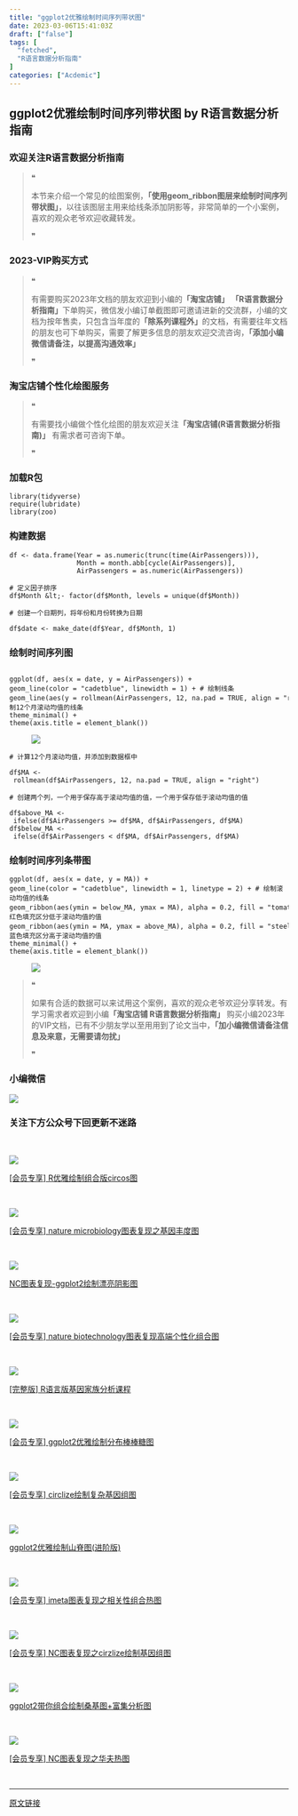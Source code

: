 ```yaml
---
title: "ggplot2优雅绘制时间序列带状图"
date: 2023-03-06T15:41:03Z
draft: ["false"]
tags: [
  "fetched",
  "R语言数据分析指南"
]
categories: ["Acdemic"]
---
```

ggplot2优雅绘制时间序列带状图 by R语言数据分析指南
------
<div><section data-tool="mdnice编辑器" data-website="https://www.mdnice.com"><h3 data-tool="mdnice编辑器"><span></span><span><span></span>欢迎关注R语言数据分析指南</span><span></span></h3><blockquote data-tool="mdnice编辑器"><span>❝</span><p>本节来介绍一个常见的绘图案例，<strong>「使用geom_ribbon图层来绘制时间序列带状图」</strong>，以往该图层主用来给线条添加阴影等，非常简单的一个小案例，喜欢的观众老爷欢迎收藏转发。</p><span>❞</span></blockquote><h3 data-tool="mdnice编辑器"><span></span><span><span></span>2023-VIP购买方式</span><span></span></h3><blockquote data-tool="mdnice编辑器"><span>❝</span><p>有需要购买2023年文档的朋友欢迎到小编的<strong>「淘宝店铺」</strong> <strong>「R语言数据分析指南」</strong>下单购买，微信发小编订单截图即可邀请进新的交流群，小编的文档为按年售卖，只包含当年度的<strong>「除系列课程外」</strong>的文档，有需要往年文档的朋友也可下单购买，需要了解更多信息的朋友欢迎交流咨询，<strong>「添加小编微信请备注，以提高沟通效率」</strong></p><span>❞</span></blockquote><h3 data-tool="mdnice编辑器"><span></span><span><span></span>淘宝店铺个性化绘图服务</span><span></span></h3><blockquote data-tool="mdnice编辑器"><span>❝</span><p><span>有需要找小编做个性化绘图的朋友</span>欢迎<span>关注</span><strong>「淘宝店铺(R语言数据分析指南)」</strong><span> 有需求者可咨询下单。</span></p><span>❞</span></blockquote><h3 data-tool="mdnice编辑器"><span></span><span><span></span>加载R包</span><span></span></h3><pre data-tool="mdnice编辑器"><span></span><code><span>library</span>(tidyverse)<br><span>require</span>(lubridate)<br><span>library</span>(zoo) <br></code></pre><h3 data-tool="mdnice编辑器"><span></span><span><span></span>构建数据</span><span></span></h3><pre data-tool="mdnice编辑器"><span></span><code>df &lt;- data.frame(Year = as.numeric(trunc(time(AirPassengers))), <br>                 Month = month.abb[cycle(AirPassengers)], <br>                 AirPassengers = as.numeric(AirPassengers))<br></code></pre><pre data-tool="mdnice编辑器"><span></span><code><span># 定义因子排序</span><br>df<span>$Month</span> &amp;lt;- factor(df<span>$Month</span>, levels = unique(df<span>$Month</span>))<br></code></pre><pre data-tool="mdnice编辑器"><span></span><code><span># 创建一个日期列，将年份和月份转换为日期</span><br><br>df<span>$date</span> &lt;- make_date(df<span>$Year</span>, df<span>$Month</span>, 1)<br></code></pre><h3 data-tool="mdnice编辑器"><span></span><span><span></span>绘制时间序列图</span><span></span></h3><pre data-tool="mdnice编辑器"><span></span><code><br>ggplot(df, aes(x = date, y = AirPassengers)) +<br>geom_line(color = <span>"cadetblue"</span>, linewidth = <span>1</span>) + <span># 绘制线条</span><br>geom_line(aes(y = rollmean(AirPassengers, <span>12</span>, na.pad = <span>TRUE</span>, align = <span>"right"</span>)), linewidth = <span>1</span>) + <span># 绘制12个月滚动均值的线条</span><br>theme_minimal() + <br>theme(axis.title = element_blank()) <br></code></pre><figure data-tool="mdnice编辑器"><img data-ratio="0.519053876478318" data-src="https://mmbiz.qpic.cn/mmbiz_png/EibnicgwScTAZkDFISTfxHZ5I5bxI7gsENJ8BrJibthhcSp0aTOxDILuaiavYCwJkhicAMgLyU3b0hyEJ4Efbtj9iaqw/640?wx_fmt=png" data-type="png" data-w="761" src="https://mmbiz.qpic.cn/mmbiz_png/EibnicgwScTAZkDFISTfxHZ5I5bxI7gsENJ8BrJibthhcSp0aTOxDILuaiavYCwJkhicAMgLyU3b0hyEJ4Efbtj9iaqw/640?wx_fmt=png"></figure><pre data-tool="mdnice编辑器"><span></span><code><span># 计算12个月滚动均值，并添加到数据框中</span><br><br>df<span>$MA</span> &lt;- rollmean(df<span>$AirPassengers</span>, 12, na.pad = TRUE, align = <span>"right"</span>)<br><br><span># 创建两个列，一个用于保存高于滚动均值的值，一个用于保存低于滚动均值的值</span><br><br>df<span>$above_MA</span> &lt;- ifelse(df<span>$AirPassengers</span> &gt;= df<span>$MA</span>, df<span>$AirPassengers</span>, df<span>$MA</span>)<br>df<span>$below_MA</span> &lt;- ifelse(df<span>$AirPassengers</span> &lt; df<span>$MA</span>, df<span>$AirPassengers</span>, df<span>$MA</span>)<br></code></pre><h3 data-tool="mdnice编辑器"><span></span><span><span></span>绘制时间序列条带图</span><span></span></h3><pre data-tool="mdnice编辑器"><span></span><code>ggplot(df, aes(x = date, y = MA)) +<br>geom_line(color = <span>"cadetblue"</span>, linewidth = 1, linetype = 2) + <span># 绘制滚动均值的线条</span><br>geom_ribbon(aes(ymin = below_MA, ymax = MA), alpha = 0.2, fill = <span>"tomato"</span>,color=<span>"grey50"</span>) + <span># 用红色填充区分低于滚动均值的值</span><br>geom_ribbon(aes(ymin = MA, ymax = above_MA), alpha = 0.2, fill = <span>"steelblue"</span>,color=<span>"grey50"</span>) + <span># 用蓝色填充区分高于滚动均值的值</span><br>theme_minimal() +<br>theme(axis.title = element_blank())<br></code></pre><figure data-tool="mdnice编辑器"><img data-ratio="0.5470914127423823" data-src="https://mmbiz.qpic.cn/mmbiz_png/EibnicgwScTAZkDFISTfxHZ5I5bxI7gsENtEJsBdoB81oWXGcibG1FuoxPptJVSjYIrBRFaqKDpDwgBK0vs7VoGibw/640?wx_fmt=png" data-type="png" data-w="722" src="https://mmbiz.qpic.cn/mmbiz_png/EibnicgwScTAZkDFISTfxHZ5I5bxI7gsENtEJsBdoB81oWXGcibG1FuoxPptJVSjYIrBRFaqKDpDwgBK0vs7VoGibw/640?wx_fmt=png"></figure><blockquote data-tool="mdnice编辑器"><span>❝</span><p>如果有合适的数据可以来试用这个案例，喜欢的观众老爷欢迎分享转发。有学习需求者欢迎到小编<strong>「淘宝店铺 R语言数据分析指南」</strong> 购买小编2023年的VIP文档，已有不少朋友学以至用用到了论文当中，<strong>「加小编微信请备注信息及来意，无需要请勿扰」</strong></p><span>❞</span></blockquote><h3 data-tool="mdnice编辑器"><span></span><span><span></span>小编微信</span><span></span></h3><p><img data-galleryid="" data-ratio="1" data-s="300,640" data-src="https://mmbiz.qpic.cn/mmbiz_jpg/EibnicgwScTAaNu6sU2UCYkxFq9ibq75wuaO0lqFoYz1icUo4jh3N2icAWECmibgPvqyReur0FCp7JNKO0icnRAsbO9ug/640?wx_fmt=jpeg" data-type="jpeg" data-w="430" src="https://mmbiz.qpic.cn/mmbiz_jpg/EibnicgwScTAaNu6sU2UCYkxFq9ibq75wuaO0lqFoYz1icUo4jh3N2icAWECmibgPvqyReur0FCp7JNKO0icnRAsbO9ug/640?wx_fmt=jpeg"></p><h3 data-tool="mdnice编辑器"><span></span><span><span></span>关注下方公众号下回更新不迷路</span><span></span></h3><section><mp-common-profile data-pluginname="mpprofile" data-weui-theme="light" data-id="Mzg3MzQzNTYzMw==" data-headimg="http://mmbiz.qpic.cn/mmbiz_png/EibnicgwScTAZF0rpeZII9Ltl26VbVagriczTria1fib3XgjwwHEHFjPzkmGpqWDVVHBSzhENictUM2iavAKiaM5lc9USw/0?wx_fmt=png" data-nickname="R语言数据分析指南" data-alias="YanJANtwo" data-signature="R语言重症爱好者，喜欢绘制各种精美的图表，喜欢的小伙伴可以关注我，跟我一起学习" data-from="0" data-is_biz_ban="0"></mp-common-profile><p><br></p><section><a href="http://mp.weixin.qq.com/s?__biz=Mzg3MzQzNTYzMw==&amp;mid=2247501630&amp;idx=1&amp;sn=ae4076f0c916403a07321e8be5d10af9&amp;chksm=cee29fa0f99516b69e50632fd85b4d26d8440c6a115e14f3b2a5515aa19c5f4046ad3d41bac1&amp;scene=21#wechat_redirect" data-linktype="1"><section><section><section data-mid=""><span data-positionback="static"><img data-ratio="0.425" data-src="https://mmbiz.qpic.cn/mmbiz_jpg/EibnicgwScTAZ8uSib3RQgZUFmxC1CFHPIHST2IV7u8v8n9zKD0ZqNb56mQOvicpM7YchfiaONRdenoX7RCSczLDCow/640?wx_fmt=jpeg" data-w="1080" src="https://mmbiz.qpic.cn/mmbiz_jpg/EibnicgwScTAZ8uSib3RQgZUFmxC1CFHPIHST2IV7u8v8n9zKD0ZqNb56mQOvicpM7YchfiaONRdenoX7RCSczLDCow/640?wx_fmt=jpeg"></span></section><section data-mid=""><p>[会员专享] R优雅绘制组合版circos图</p></section></section></section></a></section><p><br></p><section><a href="http://mp.weixin.qq.com/s?__biz=Mzg3MzQzNTYzMw==&amp;mid=2247501515&amp;idx=1&amp;sn=580f43228fef348c5bae59a7c58b19b2&amp;chksm=cee29e55f9951743086ea5eff394ab12b5539cc51904391eb8b0446fde202f79feb9bce7b3ad&amp;scene=21#wechat_redirect" data-linktype="1"><section><section><section data-mid=""><span data-positionback="static"><img data-ratio="0.42592592592592593" data-src="https://mmbiz.qpic.cn/mmbiz_jpg/EibnicgwScTAacoZo5Caqaq9qKTsJR4dg5OLscTbvmMAD6VEZtYx7NnVdng6Ta2icZHf5EicTGiaZ3FEKiaD84QnPOHA/640?wx_fmt=jpeg" data-w="1080" src="https://mmbiz.qpic.cn/mmbiz_jpg/EibnicgwScTAacoZo5Caqaq9qKTsJR4dg5OLscTbvmMAD6VEZtYx7NnVdng6Ta2icZHf5EicTGiaZ3FEKiaD84QnPOHA/640?wx_fmt=jpeg"></span></section><section data-mid=""><p>[会员专享] nature microbiology图表复现之基因丰度图</p></section></section></section></a></section><p><br></p><section><a href="http://mp.weixin.qq.com/s?__biz=Mzg3MzQzNTYzMw==&amp;mid=2247501490&amp;idx=1&amp;sn=c05b62a880b411855ed0d54a6c0ab57c&amp;chksm=cee29e2cf995173ac4515faf6e223e5610afb4685b7bd13b0914011868d80c7addb80190ea4c&amp;scene=21#wechat_redirect" data-linktype="1"><section><section><section data-mid=""><span data-positionback="static"><img data-ratio="0.4261780104712042" data-src="https://mmbiz.qpic.cn/mmbiz_jpg/EibnicgwScTAZ8IN8iaWib1mWicqL59OkdEbtPY9JUBxVIzuyMPj0eWbqyAM4siaTa3gOPic1qSicquuaibO2bu1F7n8PQQ/640?wx_fmt=jpeg" data-w="955" src="https://mmbiz.qpic.cn/mmbiz_jpg/EibnicgwScTAZ8IN8iaWib1mWicqL59OkdEbtPY9JUBxVIzuyMPj0eWbqyAM4siaTa3gOPic1qSicquuaibO2bu1F7n8PQQ/640?wx_fmt=jpeg"></span></section><section data-mid=""><p>NC图表复现-ggplot2绘制漂亮阴影图</p></section></section></section></a></section><p><br></p><section><a href="http://mp.weixin.qq.com/s?__biz=Mzg3MzQzNTYzMw==&amp;mid=2247501425&amp;idx=1&amp;sn=e4023be2f4e69312474222c2b9d2499a&amp;chksm=cee29eeff99517f932eeaea90e1d79dafd7997c68fc70312815e3454d371aae27fce11768779&amp;scene=21#wechat_redirect" data-linktype="1"><section><section><section data-mid=""><span data-positionback="static"><img data-ratio="0.425" data-src="https://mmbiz.qpic.cn/mmbiz_jpg/EibnicgwScTAaTsiaAXVLAoxX8VR6EE4RRXCPiarXOiaxQ96Tm86wg6PvQZvhw60h2pttsPY1q31ibjoiag8GSOeKOX5Q/640?wx_fmt=jpeg" data-w="1080" src="https://mmbiz.qpic.cn/mmbiz_jpg/EibnicgwScTAaTsiaAXVLAoxX8VR6EE4RRXCPiarXOiaxQ96Tm86wg6PvQZvhw60h2pttsPY1q31ibjoiag8GSOeKOX5Q/640?wx_fmt=jpeg"></span></section><section data-mid=""><p>[会员专享] nature biotechnology图表复现高端个性化组合图</p></section></section></section></a></section><p><br></p><section><a href="http://mp.weixin.qq.com/s?__biz=Mzg3MzQzNTYzMw==&amp;mid=2247501341&amp;idx=1&amp;sn=7fa16fce18ea34b1871b129f14f08868&amp;chksm=cee29e83f9951795c6028080e0d365e8b364c978a30eef343b8952699e795d11ca7451a7a9d5&amp;scene=21#wechat_redirect" data-linktype="1"><section><section><section data-mid=""><span data-positionback="static"><img data-ratio="0.425" data-src="https://mmbiz.qpic.cn/mmbiz_jpg/EibnicgwScTAYRkWfTg5MgMcEjmqBicp330Aibx49dB4DtQeacc1wT1icZVa1K7FtmiawCs7iaNIVWnA3D3M1WkH7DX9A/640?wx_fmt=jpeg" data-w="1080" src="https://mmbiz.qpic.cn/mmbiz_jpg/EibnicgwScTAYRkWfTg5MgMcEjmqBicp330Aibx49dB4DtQeacc1wT1icZVa1K7FtmiawCs7iaNIVWnA3D3M1WkH7DX9A/640?wx_fmt=jpeg"></span></section><section data-mid=""><p>[完整版] R语言版基因家族分析课程</p></section></section></section></a></section><p><br></p><section><a href="http://mp.weixin.qq.com/s?__biz=Mzg3MzQzNTYzMw==&amp;mid=2247501313&amp;idx=1&amp;sn=de75bc4b7b362ab179adf95852bfc90e&amp;chksm=cee29e9ff995178901eab0c115fb20a6bdf928901570272ab51510240f7611c522443d3df764&amp;scene=21#wechat_redirect" data-linktype="1"><section><section><section data-mid=""><span data-positionback="static"><img data-ratio="0.42515723270440253" data-src="https://mmbiz.qpic.cn/mmbiz_jpg/EibnicgwScTAaDG03gujU0PGeKbopfKt3DiarGyfES5Onvoa8MdYZOnbbZUmia5XtZibLYlic3HUIvq0B9hemWT8emHA/640?wx_fmt=jpeg" data-w="795" src="https://mmbiz.qpic.cn/mmbiz_jpg/EibnicgwScTAaDG03gujU0PGeKbopfKt3DiarGyfES5Onvoa8MdYZOnbbZUmia5XtZibLYlic3HUIvq0B9hemWT8emHA/640?wx_fmt=jpeg"></span></section><section data-mid=""><p>[会员专享] ggplot2优雅绘制分布棒棒糖图</p></section></section></section></a></section><p><br></p><section><a href="http://mp.weixin.qq.com/s?__biz=Mzg3MzQzNTYzMw==&amp;mid=2247501232&amp;idx=1&amp;sn=48dcdaecd394a47759fc716590ed186b&amp;chksm=cee29d2ef9951438f6b8a2385ebc96b162d33878f81092f9fea62422b51a92fef93d2361385a&amp;scene=21#wechat_redirect" data-linktype="1"><section><section><section data-mid=""><span data-positionback="static"><img data-ratio="0.42444444444444446" data-src="https://mmbiz.qpic.cn/mmbiz_jpg/EibnicgwScTAZP20CGJ6EEn9qiaFUB00cic4fmOdicedBVxlibMUxJ75SdJCHVb2oJJn2fq9DaRs9ib1qWc9BtHyMqunQ/640?wx_fmt=jpeg" data-w="900" src="https://mmbiz.qpic.cn/mmbiz_jpg/EibnicgwScTAZP20CGJ6EEn9qiaFUB00cic4fmOdicedBVxlibMUxJ75SdJCHVb2oJJn2fq9DaRs9ib1qWc9BtHyMqunQ/640?wx_fmt=jpeg"></span></section><section data-mid=""><p>[会员专享] circlize绘制复杂基因组图</p></section></section></section></a></section><p><br></p><section><a href="http://mp.weixin.qq.com/s?__biz=Mzg3MzQzNTYzMw==&amp;mid=2247501195&amp;idx=1&amp;sn=4b580a378afa9ffd7f12c9cf1935a4eb&amp;chksm=cee29d15f99514037ac4ef377dae97642207cea3f9152aec3875614971eeabda6b7c70e20291&amp;scene=21#wechat_redirect" data-linktype="1"><section><section><section data-mid=""><span data-positionback="static"><img data-ratio="0.42407407407407405" data-src="https://mmbiz.qpic.cn/mmbiz_jpg/EibnicgwScTAZhwVpX7DYXjb5ibnJKVciaPVMu8wq05xCXBYZeX0vlVZaaetQkI5zPBwkJO9BpxFtgciaO20DIq9pPQ/640?wx_fmt=jpeg" data-w="1080" src="https://mmbiz.qpic.cn/mmbiz_jpg/EibnicgwScTAZhwVpX7DYXjb5ibnJKVciaPVMu8wq05xCXBYZeX0vlVZaaetQkI5zPBwkJO9BpxFtgciaO20DIq9pPQ/640?wx_fmt=jpeg"></span></section><section data-mid=""><p>ggplot2优雅绘制山脊图(进阶版)</p></section></section></section></a></section><p><br></p><section><a href="http://mp.weixin.qq.com/s?__biz=Mzg3MzQzNTYzMw==&amp;mid=2247501179&amp;idx=1&amp;sn=20951b9ff45d822349928cce2a12a5e5&amp;chksm=cee29de5f99514f39cff1e3c3e2d1087b6f06edbf78fd1b2979f68b1d374724cdfebbfef0e7f&amp;scene=21#wechat_redirect" data-linktype="1"><section><section><section data-mid=""><span data-positionback="static"><img data-ratio="0.4248927038626609" data-src="https://mmbiz.qpic.cn/mmbiz_jpg/EibnicgwScTAbwa2gV8dgB1mdjRFGzLAH9B0vjVMwib2dibVjia4uKBK8EOGicQsIw46dDicxRsF9upVsEYZoQZ3ibCWaA/640?wx_fmt=jpeg" data-w="932" src="https://mmbiz.qpic.cn/mmbiz_jpg/EibnicgwScTAbwa2gV8dgB1mdjRFGzLAH9B0vjVMwib2dibVjia4uKBK8EOGicQsIw46dDicxRsF9upVsEYZoQZ3ibCWaA/640?wx_fmt=jpeg"></span></section><section data-mid=""><p>[会员专享] imeta图表复现之相关性组合热图</p></section></section></section></a></section><p><br></p><section><a href="http://mp.weixin.qq.com/s?__biz=Mzg3MzQzNTYzMw==&amp;mid=2247500946&amp;idx=1&amp;sn=e49e07f1bb9cc1db61fb14a9ca329ac8&amp;chksm=cee29c0cf995151a97482cda424769c81f0df123b42837425c6b4e751940f6c9a2c2390151f5&amp;scene=21#wechat_redirect" data-linktype="1"><section><section><section data-mid=""><span data-positionback="static"><img data-ratio="0.4243498817966903" data-src="https://mmbiz.qpic.cn/mmbiz_jpg/EibnicgwScTAZcCvAFaUQ4icANdAkVsBgHHBxrM0DxmaUUREWhs1QaTmS1FYRoW1AUXWhhMg5fQUY2as54OtRhJvA/640?wx_fmt=jpeg" data-w="846" src="https://mmbiz.qpic.cn/mmbiz_jpg/EibnicgwScTAZcCvAFaUQ4icANdAkVsBgHHBxrM0DxmaUUREWhs1QaTmS1FYRoW1AUXWhhMg5fQUY2as54OtRhJvA/640?wx_fmt=jpeg"></span></section><section data-mid=""><p>[会员专享] NC图表复现之cirzlize绘制基因组图</p></section></section></section></a></section><p><br></p><section><a href="http://mp.weixin.qq.com/s?__biz=Mzg3MzQzNTYzMw==&amp;mid=2247500867&amp;idx=1&amp;sn=8209cf587e3f593cbc5c8e5250c454ed&amp;chksm=cee29cddf99515cb8599de9d6b071f3a54bfbcea687f80ce0b5383537e40583f6f9cd72e53e3&amp;scene=21#wechat_redirect" data-linktype="1"><section><section><section data-mid=""><span data-positionback="static"><img data-ratio="0.425" data-src="https://mmbiz.qpic.cn/mmbiz_jpg/EibnicgwScTAYEpnYe3rcX8ySVgv4RVjT2S0FERYcW4LYujCdxra2edlPMCEVFIgfqRb2oRIfC4rzrzicCpZvsbibg/640?wx_fmt=jpeg" data-w="1080" src="https://mmbiz.qpic.cn/mmbiz_jpg/EibnicgwScTAYEpnYe3rcX8ySVgv4RVjT2S0FERYcW4LYujCdxra2edlPMCEVFIgfqRb2oRIfC4rzrzicCpZvsbibg/640?wx_fmt=jpeg"></span></section><section data-mid=""><p>ggplot2带你组合绘制桑基图+富集分析图</p></section></section></section></a></section><p><br></p><section><a href="http://mp.weixin.qq.com/s?__biz=Mzg3MzQzNTYzMw==&amp;mid=2247500843&amp;idx=1&amp;sn=675fde94ff0ac2ccf4890647c62d6f68&amp;chksm=cee29cb5f99515a337e5ce5a908db79e0a7eff68d4a47955ea1692e12a4e2f126bd74d921d6c&amp;scene=21#wechat_redirect" data-linktype="1"><section><section><section data-mid=""><span data-positionback="static"><img data-ratio="0.42529989094874593" data-src="https://mmbiz.qpic.cn/mmbiz_jpg/EibnicgwScTAb1FbIlGbwLGntvWJmWw3ibrO3DyBHFyPR4hQBVln4WAdpE3icyYuUMrokwLOvvDvjAbVOrr778I2nA/640?wx_fmt=jpeg" data-w="917" src="https://mmbiz.qpic.cn/mmbiz_jpg/EibnicgwScTAb1FbIlGbwLGntvWJmWw3ibrO3DyBHFyPR4hQBVln4WAdpE3icyYuUMrokwLOvvDvjAbVOrr778I2nA/640?wx_fmt=jpeg"></span></section><section data-mid=""><p>[会员专享] NC图表复现之华夫热图</p></section></section></section></a></section><p><br></p></section></section><p><mp-style-type data-value="3"></mp-style-type></p></div>  
<hr>
<a href="https://mp.weixin.qq.com/s/qEUh9ZRaGx16YHkko357wg",target="_blank" rel="noopener noreferrer">原文链接</a>
